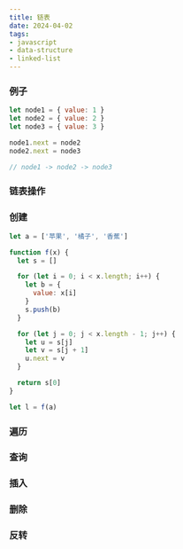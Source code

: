 ```yaml
---
title: 链表
date: 2024-04-02
tags:
- javascript
- data-structure
- linked-list
---
```


### 例子

```javascript
let node1 = { value: 1 }
let node2 = { value: 2 }
let node3 = { value: 3 }

node1.next = node2
node2.next = node3

// node1 -> node2 -> node3
```

### 链表操作

### 创建

```javascript
let a = ['苹果', '橘子', '香蕉']

function f(x) {
  let s = []

  for (let i = 0; i < x.length; i++) {
    let b = {
      value: x[i]
    }
    s.push(b)
  }

  for (let j = 0; j < x.length - 1; j++) {
    let u = s[j]
    let v = s[j + 1]
    u.next = v
  }

  return s[0]
}

let l = f(a)
```

### 遍历

### 查询

### 插入

### 删除

### 反转
